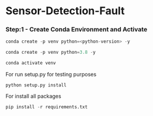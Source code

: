 # Sensor-Detection-Fault

### Step:1 - Create Conda Environment and Activate
```python
conda create -p venv python=<python-version> -y

conda create -p venv python=3.8 -y

conda activate venv
```

For run setup.py for testing purposes
```
python setup.py install
```

For install all packages
```python
pip install -r requirements.txt
```